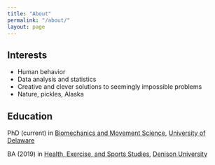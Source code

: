 ```yaml
---
title: "About"
permalink: "/about/"
layout: page
---
```


## Interests

* Human behavior 
* Data analysis and statistics 
* Creative and clever solutions to seemingly impossible problems 
* Nature, pickles, Alaska

## Education

PhD (current) in [Biomechanics and Movement Science](https://sites.udel.edu/bioms/), [University of Delaware](https://www.udel.edu/)

BA (2019) in [Health, Exercise, and Sports Studies](https://denison.edu/academics/health-exercise-sport-studies), [Denison University](https://denison.edu/)
